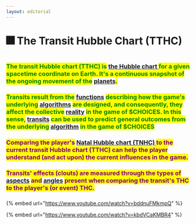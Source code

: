 ```yaml
---
layout: editorial
---
```


# 🎆 The Transit Hubble Chart (TTHC)

<figure><img src="../../../../../.gitbook/assets/pexels-btgl-♡-18557001 (1).jpg" alt=""><figcaption></figcaption></figure>

### <mark style="color:green;">The transit Hubble chart (TTHC) is</mark> [the Hubble chart ](./)<mark style="color:green;">for a given spacetime coordinate on Earth. It's a continuous snapshot of the ongoing movement of the</mark> [planets](../planets/)<mark style="color:green;">.</mark>

### <mark style="color:green;">Transits result from the</mark> [functions](../../../computers/the-usdchoice-of-computers/algorithms/functions.md) <mark style="color:green;">describing how the game's underlying</mark> [algorithms](../../../computers/the-usdchoice-of-computers/algorithms/) <mark style="color:green;">are designed, and consequently, they affect the collective</mark> [reality](../../../reality/the-usdchoice-of-reality/reality-as-a-quantum-simulation.md) <mark style="color:green;">in the game of $CHOICES. In this sense,</mark> [transits](broken-reference) <mark style="color:green;">can be used to predict general outcomes from the underlying</mark> [algorithm](broken-reference) <mark style="color:green;">in the game of $CHOICES</mark>

### <mark style="color:purple;">Comparing the player's</mark> [Natal Hubble chart (TNHC) ](birth-chart/)<mark style="color:purple;">to the current transit Hubble chart (TTHC) can help the player understand (and act upon) the current influences in the game.</mark>

### <mark style="color:purple;">Transits' effects (clouts) are measured through the types of</mark> [aspects](../aspects/aspects/) <mark style="color:purple;">and</mark> [angles](../angles/) <mark style="color:purple;">present when comparing the transit's THC to the player's (or event) THC.</mark>

###

{% embed url="https://www.youtube.com/watch?v=bddnuFMkmpQ" %}

{% embed url="https://www.youtube.com/watch?v=kbdVCaKMBR4" %}
